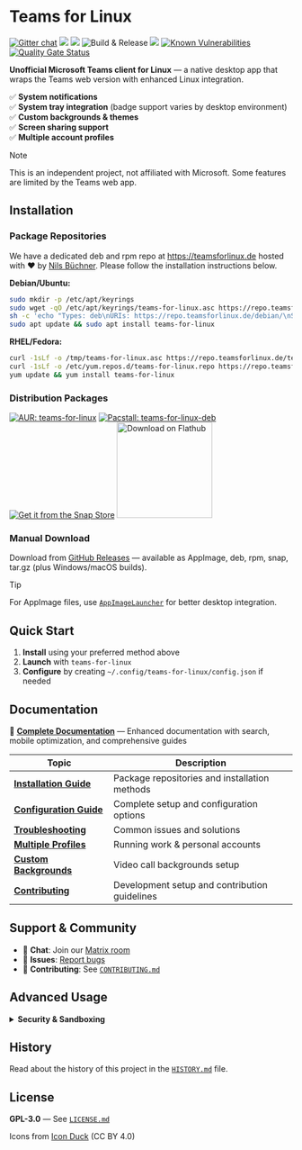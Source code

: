 # Teams for Linux

[![Gitter chat](https://badges.gitter.im/ismaelmartinez/teams-for-linux.png)](https://gitter.im/teams-for-linux/community "Gitter chat")
![](https://img.shields.io/github/release/IsmaelMartinez/teams-for-linux.svg?style=flat)
![](https://img.shields.io/github/downloads/IsmaelMartinez/teams-for-linux/total.svg?style=flat)
![Build & Release](https://github.com/IsmaelMartinez/teams-for-linux/workflows/Build%20&%20Release/badge.svg)
![](https://img.shields.io/librariesio/github/IsmaelMartinez/teams-for-linux)
[![Known Vulnerabilities](https://snyk.io//test/github/IsmaelMartinez/teams-for-linux/badge.svg?targetFile=package.json)](https://snyk.io//test/github/IsmaelMartinez/teams-for-linux?targetFile=package.json)
[![Quality Gate Status](https://sonarcloud.io/api/project_badges/measure?project=IsmaelMartinez_teams-for-linux&metric=alert_status)](https://sonarcloud.io/summary/new_code?id=IsmaelMartinez_teams-for-linux)

**Unofficial Microsoft Teams client for Linux** — a native desktop app that wraps the Teams web version with enhanced Linux integration.

✅ **System notifications**  
✅ **System tray integration** (badge support varies by desktop environment)  
✅ **Custom backgrounds & themes**  
✅ **Screen sharing support**  
✅ **Multiple account profiles**  

> [!NOTE]  
> This is an independent project, not affiliated with Microsoft. Some features are limited by the Teams web app.

## Installation

### Package Repositories

We have a dedicated deb and rpm repo at https://teamsforlinux.de hosted with :heart: by [Nils Büchner](https://github.com/nbuechner). Please follow the installation instructions below.

**Debian/Ubuntu:**
```bash
sudo mkdir -p /etc/apt/keyrings
sudo wget -qO /etc/apt/keyrings/teams-for-linux.asc https://repo.teamsforlinux.de/teams-for-linux.asc
sh -c 'echo "Types: deb\nURIs: https://repo.teamsforlinux.de/debian/\nSuites: stable\nComponents: main\nSigned-By: /etc/apt/keyrings/teams-for-linux.asc\nArchitectures: amd64" | sudo tee /etc/apt/sources.list.d/teams-for-linux-packages.sources'
sudo apt update && sudo apt install teams-for-linux
```

**RHEL/Fedora:**
```bash
curl -1sLf -o /tmp/teams-for-linux.asc https://repo.teamsforlinux.de/teams-for-linux.asc; rpm --import /tmp/teams-for-linux.asc
curl -1sLf -o /etc/yum.repos.d/teams-for-linux.repo https://repo.teamsforlinux.de/rpm/teams-for-linux.repo
yum update && yum install teams-for-linux
```

### Distribution Packages

[![AUR: teams-for-linux](https://img.shields.io/badge/AUR-teams--for--linux-blue.svg)](https://aur.archlinux.org/packages/teams-for-linux)
[![Pacstall: teams-for-linux-deb](https://img.shields.io/badge/Pacstall-teams--for--linux--deb-00958C)](https://github.com/pacstall/pacstall-programs/tree/master/packages/teams-for-linux-deb)  
[![Get it from the Snap Store](https://snapcraft.io/static/images/badges/en/snap-store-black.svg)](https://snapcraft.io/teams-for-linux)
<a href='https://flathub.org/apps/details/com.github.IsmaelMartinez.teams_for_linux'><img width='170' alt='Download on Flathub' src='https://flathub.org/assets/badges/flathub-badge-en.png'/></a>

### Manual Download

Download from [GitHub Releases](https://github.com/IsmaelMartinez/teams-for-linux/releases) — available as AppImage, deb, rpm, snap, tar.gz (plus Windows/macOS builds).

> [!TIP]
> For AppImage files, use [`AppImageLauncher`](https://github.com/TheAssassin/AppImageLauncher) for better desktop integration.

## Quick Start

1. **Install** using your preferred method above
2. **Launch** with `teams-for-linux` 
3. **Configure** by creating `~/.config/teams-for-linux/config.json` if needed

## Documentation

📖 **[Complete Documentation](https://ismaelmartinez.github.io/teams-for-linux/)** — Enhanced documentation with search, mobile optimization, and comprehensive guides

| Topic | Description |
|-------|-------------|
| **[Installation Guide](https://ismaelmartinez.github.io/teams-for-linux/installation)** | Package repositories and installation methods |
| **[Configuration Guide](https://ismaelmartinez.github.io/teams-for-linux/configuration)** | Complete setup and configuration options |
| **[Troubleshooting](https://ismaelmartinez.github.io/teams-for-linux/troubleshooting)** | Common issues and solutions |
| **[Multiple Profiles](https://ismaelmartinez.github.io/teams-for-linux/multiple-instances)** | Running work & personal accounts |
| **[Custom Backgrounds](https://ismaelmartinez.github.io/teams-for-linux/custom-backgrounds)** | Video call backgrounds setup |
| **[Contributing](https://ismaelmartinez.github.io/teams-for-linux/contributing)** | Development setup and contribution guidelines |

## Support & Community

- 💬 **Chat**: Join our [Matrix room](https://matrix.to/#/#teams-for-linux_community:gitter.im)
- 🐛 **Issues**: [Report bugs](https://github.com/IsmaelMartinez/teams-for-linux/issues)
- 🤝 **Contributing**: See [`CONTRIBUTING.md`](CONTRIBUTING.md)

## Advanced Usage

<details>
<summary><strong>Security & Sandboxing</strong></summary>

As of v2.5.2+, Electron's contextIsolation and sandbox features are disabled to enable Teams DOM access functionality. For enhanced security, use system-level sandboxing:

**Available options**:
- **Flatpak**: Built-in isolation via Flathub
- **Snap packages**: Application confinement with auto-updates
- **Firejail**: Use this [script](https://codeberg.org/lars_uffmann/teams-for-linux-jailed) for manual sandboxing
- **AppArmor/SELinux**: Most Linux distributions include these by default

System-level sandboxing provides better isolation than Electron's built-in features while preserving full functionality.
</details>

## History

Read about the history of this project in the [`HISTORY.md`](HISTORY.md) file.

## License

**GPL-3.0** — See [`LICENSE.md`](LICENSE.md)

Icons from [Icon Duck](https://iconduck.com/sets/hugeicons-essential-free-icons) (CC BY 4.0)
